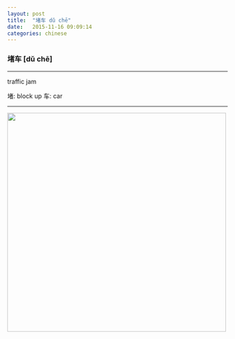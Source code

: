 ```yaml
---
layout: post
title:  "堵车 dǔ chē"
date:   2015-11-16 09:09:14
categories: chinese
---
```

### 堵车 [dǔ chē]
-----------

traffic jam

堵: block up
车: car

-----------

<img width='500' src="/wombats-learning/images/duche.jpg"/>
